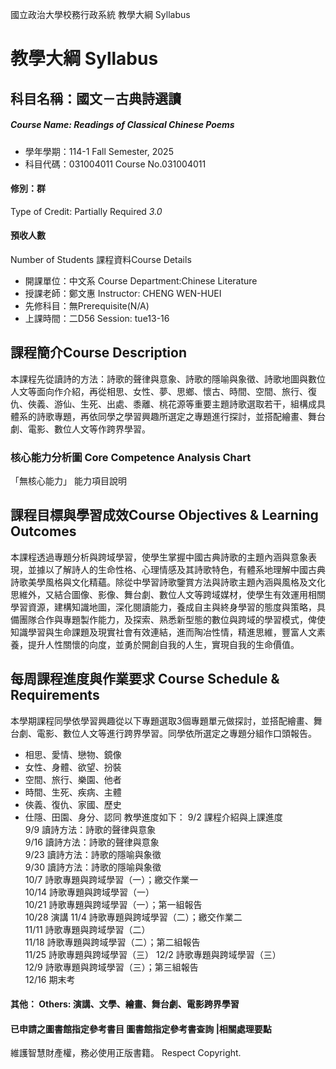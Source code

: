 國立政治大學校務行政系統 教學大綱 Syllabus
# 教學大綱 Syllabus
##  科目名稱：國文－古典詩選讀
#####  Course Name: Readings of Classical Chinese Poems
  * 學年學期：114-1 Fall Semester, 2025 
  * 科目代碼：031004011 Course No.031004011
#### 修別：群
Type of Credit: Partially Required 
_3.0_
#### 預收人數
Number of Students
課程資料Course Details
  * 開課單位：中文系 Course Department:Chinese Literature 
  * 授課老師：鄭文惠 Instructor: CHENG WEN-HUEI 
  * 先修科目：無Prerequisite(N/A)
  * 上課時間：二D56 Session: tue13-16
##  課程簡介Course Description
本課程先從讀詩的方法：詩歌的聲律與意象、詩歌的隱喻與象徵、詩歌地圖與數位人文等面向作介紹，再從相思、女性、夢、思鄉、懷古、時間、空間、旅行、復仇、俠義、游仙、生死、出處、黍離、桃花源等重要主題詩歌選取若干，組構成具體系的詩歌專題，再依同學之學習興趣所選定之專題進行探討，並搭配繪畫、舞台劇、電影、數位人文等作跨界學習。
###  核心能力分析圖 Core Competence Analysis Chart
「無核心能力」 
能力項目說明
##  課程目標與學習成效Course Objectives & Learning Outcomes 
本課程透過專題分析與跨域學習，使學生掌握中國古典詩歌的主題內涵與意象表現，並據以了解詩人的生命性格、心理情感及其詩歌特色，有體系地理解中國古典詩歌美學風格與文化精蘊。除從中學習詩歌鑒賞方法與詩歌主題內涵與風格及文化思維外，又結合圖像、影像、舞台劇、數位人文等跨域媒材，使學生有效運用相關學習資源，建構知識地圖，深化閱讀能力，養成自主與終身學習的態度與策略，具備團隊合作與專題製作能力，及探索、熟悉新型態的數位與跨域的學習模式，俾使知識學習與生命課題及現實社會有效連結，進而陶冶性情，精進思維，豐富人文素養，提升人性關懷的向度，並勇於開創自我的人生，實現自我的生命價值。
##  每周課程進度與作業要求 Course Schedule & Requirements
本學期課程同學依學習興趣從以下專題選取3個專題單元做探討，並搭配繪畫、舞台劇、電影、數位人文等進行跨界學習。同學依所選定之專題分組作口頭報告。
  * 相思、愛情、戀物、鏡像
  * 女性、身體、欲望、扮裝
  * 空間、旅行、樂園、他者
  * 時間、生死、疾病、主體
  * 俠義、復仇、家國、歷史
  * 仕隱、田園、身分、認同
教學進度如下：
9/2 課程介紹與上課進度  
9/9 讀詩方法：詩歌的聲律與意象  
9/16 讀詩方法：詩歌的聲律與意象  
9/23 讀詩方法：詩歌的隱喻與象徵  
9/30 讀詩方法：詩歌的隱喻與象徵  
10/7 詩歌專題與跨域學習（一）；繳交作業一  
10/14 詩歌專題與跨域學習（一）  
10/21 詩歌專題與跨域學習（一）；第一組報告  
10/28 演講
11/4 詩歌專題與跨域學習（二）；繳交作業二  
11/11 詩歌專題與跨域學習（二）  
11/18 詩歌專題與跨域學習（二）；第二組報告  
11/25 詩歌專題與跨域學習（三） 12/2 詩歌專題與跨域學習（三）  
12/9 詩歌專題與跨域學習（三）；第三組報告  
12/16 期末考
####  其他： Others: 演講、文學、繪畫、舞台劇、電影跨界學習 
####  已申請之圖書館指定參考書目  圖書館指定參考書查詢 |相關處理要點
維護智慧財產權，務必使用正版書籍。 Respect Copyright.